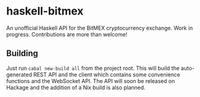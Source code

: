 # haskell-bitmex

An unofficial Haskell API for the BitMEX cryptocurrency exchange. Work in progress. 
Contributions are more than welcome!

## Building
Just run `cabal new-build all` from the project root. 
This will build the auto-generated REST API and the client which contains some convenience functions
and the WebSocket API. The API will soon be released on Hackage and the addition of a Nix build is also planned.
